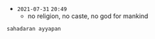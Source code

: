 - `2021-07-31`  `20:49`
	- no religion, no caste, no god for mankind

```query
sahadaran ayyapan
```
